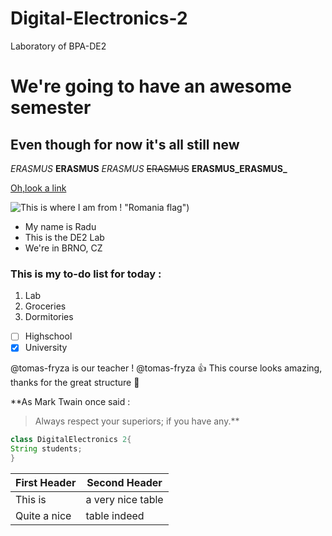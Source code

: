# Digital-Electronics-2
Laboratory of BPA-DE2
# We're going to have an awesome semester
## Even though for now it's all still new 


*ERASMUS* **ERASMUS** _ERASMUS_ ~~ERASMUS~~ **ERASMUS_ERASMUS_**


[Oh,look a link ](https://www.google.com)


![This is where I am from !](https://user-images.githubusercontent.com/32979978/134162818-d80b9617-73a2-4c6b-b470-9cd9180ee328.png) "Romania flag")

* My name is Radu
* This is the DE2 Lab
* We're in BRNO, CZ

### This is my to-do list for today :
1. Lab
2. Groceries
3. Dormitories

- [ ] Highschool
- [x] University

@tomas-fryza is our teacher !
@tomas-fryza :+1: This course looks amazing, thanks for the great structure 🦮

**As Mark Twain once said :

>Always respect your superiors; if you have any.**

```java
class DigitalElectronics 2{
String students;
}
```

First Header | Second Header
------------ | -------------
This is | a very nice table
Quite a nice | table indeed
